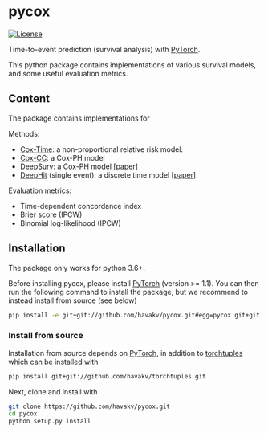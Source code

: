 # pycox

[![License](https://img.shields.io/badge/License-BSD%202--Clause-orange.svg)](https://github.com/havakv/pycox/blob/master/LICENSE)

Time-to-event prediction (survival analysis) with [PyTorch](https://pytorch.org).

This python package contains implementations of various survival models, and some useful evaluation metrics. 

## Content

The package contains implementations for 

Methods:
- [Cox-Time](https://github.com/havakv/pycox/blob/master/examples/cox_models_1_introduction.ipynb):  a non-proportional relative risk model.
- [Cox-CC](https://github.com/havakv/pycox/blob/master/examples/cox_models_1_introduction.ipynb): a Cox-PH model
- [DeepSurv](https://github.com/havakv/pycox/blob/master/examples/cox_models_1_introduction.ipynb): a Cox-PH model \[[paper](https://doi.org/10.1186/s12874-018-0482-1)\]
- [DeepHit](https://github.com/havakv/pycox/blob/master/examples/deephit.ipynb) (single event): a discrete time model \[[paper](http://medianetlab.ee.ucla.edu/papers/AAAI_2018_DeepHit)\].

Evaluation metrics:
- Time-dependent concordance index
- Brier score (IPCW)
- Binomial log-likelihood (IPCW)



## Installation

The package only works for python 3.6+.

Before installing pycox, please install [PyTorch](https://pytorch.org/get-started/locally/) (version >= 1.1).
You can then run the following command to install the package, but we recommend to instead install from source (see below)
```sh
pip install -e git+git://github.com/havakv/pycox.git#egg=pycox git+git://github.com/havakv/torchtuples.git
```

### Install from source

Installation from source depends on [PyTorch](https://pytorch.org/get-started/locally/), in addition to [torchtuples](https://github.com/havakv/torchtuples) which can be installed with
```sh
pip install git+git://github.com/havakv/torchtuples.git
```
Next, clone and install with
```sh
git clone https://github.com/havakv/pycox.git
cd pycox
python setup.py install
```


